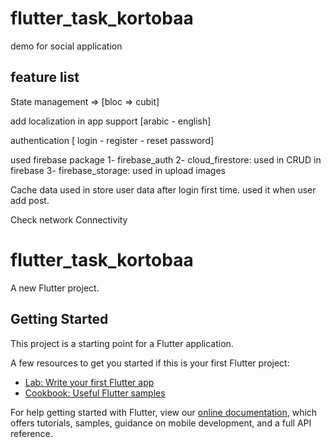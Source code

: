 # flutter_task_kortobaa

demo for social application

## feature list

State management => [bloc => cubit]

add localization in app support [arabic - english]

authentication [ login - register - reset password]

used firebase package 1- firebase_auth 2- cloud_firestore: used in CRUD in firebase 3-
firebase_storage: used in upload images

Cache data used in store user data after login first time. used it when user add post.

Check network Connectivity

# flutter_task_kortobaa

A new Flutter project.

## Getting Started

This project is a starting point for a Flutter application.

A few resources to get you started if this is your first Flutter project:

- [Lab: Write your first Flutter app](https://flutter.dev/docs/get-started/codelab)
- [Cookbook: Useful Flutter samples](https://flutter.dev/docs/cookbook)

For help getting started with Flutter, view our
[online documentation](https://flutter.dev/docs), which offers tutorials, samples, guidance on
mobile development, and a full API reference.
